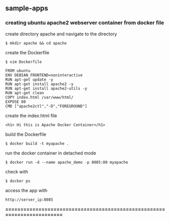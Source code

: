 ## sample-apps

### creating ubuntu apache2 webserver container from docker file

create directory apache and navigate to the directory
```
$ mkdir apache && cd apache
```
create the Dockerfile
```
$ vim Dockerfile
```
```
FROM ubuntu
ENV DEBIAN_FRONTEND=noninteractive
RUN apt-get update -y
RUN apt-get install apache2 -y
RUN apt-get install apache2-utils -y
RUN apt-get clean
COPY index.html /var/www/html/
EXPOSE 80
CMD ["apache2ctl","-D","FOREGROUND"]
```
create the index.html file
```
<h1> Hi this is Apache Docker Container</h1>
```
build the Dockerfile
```
$ docker build -t myapache .
```
run the docker container in detached mode
```
$ docker run -d --name apache_demo -p 8085:80 myapache
```
check with 
```
$ docker ps 
```
access the app with
```
http://server_ip:8085
```

**========================================================================**



